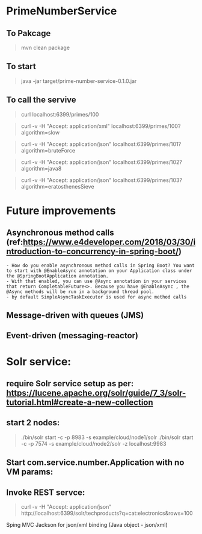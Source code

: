 # PrimeNumberService

## To Pakcage
> mvn clean package

## To start
> java -jar target/prime-number-service-0.1.0.jar


## To call the servive
> curl localhost:6399/primes/100

> curl -v -H "Accept: application/xml" localhost:6399/primes/100?algorithm=slow

> curl -v -H "Accept: application/json" localhost:6399/primes/101?algorithm=bruteForce

> curl -v -H "Accept: application/json" localhost:6399/primes/102?algorithm=java8

> curl -v -H "Accept: application/json" localhost:6399/primes/103?algorithm=eratosthenesSieve


# Future improvements
## Asynchronous method calls (ref:https://www.e4developer.com/2018/03/30/introduction-to-concurrency-in-spring-boot/)
    - How do you enable asynchronous method calls in Spring Boot? You want to start with @EnableAsync annotation on your Application class under the @SpringBootApplication annotation.
    - With that enabled, you can use @Async annotation in your services that return CompletableFuture<>. Because you have @EnableAsync , the @Async methods will be run in a background thread pool.
    - by default SimpleAsyncTaskExecutor is used for async method calls
## Message-driven with queues (JMS)
## Event-driven (messaging-reactor)

# Solr service:
## require Solr service setup as per: https://lucene.apache.org/solr/guide/7_3/solr-tutorial.html#create-a-new-collection
## start 2 nodes:
> ./bin/solr start -c -p 8983 -s example/cloud/node1/solr
>./bin/solr start -c -p 7574 -s example/cloud/node2/solr -z localhost:9983

## Start com.service.number.Application with no VM params:

## Invoke REST servce:
> curl -v -H "Accept: application/json" http://localhost:6399/solr/techproducts?q=cat:electronics&rows=100




Sping MVC
Jackson for json/xml binding (Java object - json/xml)
